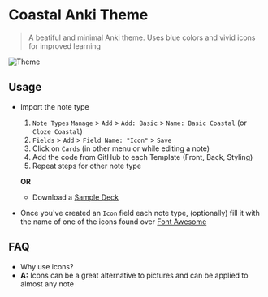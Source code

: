 # Coastal Anki Theme

> A beatiful and minimal Anki theme. Uses blue colors and vivid icons for improved learning

![Theme](../assets/coastal-desktop.png)

## Usage
- Import the note type
  1. `Note Types`  `Manage` > `Add` > `Add: Basic` > `Name: Basic Coastal` (or `Cloze Coastal`)
  2. `Fields` > `Add` > `Field Name: "Icon"` > `Save`
  3. Click on `Cards` (in other menu or while editing a note)
  4. Add the code from GitHub to each Template (Front, Back, Styling)
  5. Repeat steps for other note type

  **OR**

  - Download a [Sample Deck](../assets/Example%20Deck.apkg)

- Once you've created an `Icon` field each note type, (optionally) fill it with the name of one of the icons found over [Font Awesome](https://fontawesome.com/search?s=solid%2Cbrands)

## FAQ
- Why use icons?
- **A:** Icons can be a great alternative to pictures and can be applied to almost any note
